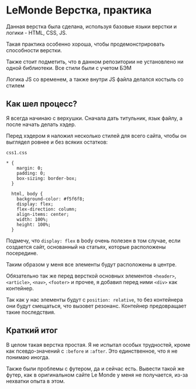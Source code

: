 # LeMonde Верстка, практика

Данная верстка была сделана, используя базовые языки верстки и логики - HTML, CSS, JS.

Такая практика особенно хороша, чтобы продемонстрировать способности верстки.

Также стоит подметить, что в данном репозитории не установлено ни одной библиотеки. Все стили были с учетом БЭМ

Логика JS со временем, а также внутри JS файла делался костыль со стилем

## Как шел процесс?

Я всегда начинаю с верхушки. Сначала дать титульник, язык файлу, а после начать делать хэдер.

Перед хэдером я наложил несколько стилей для всего сайта, чтобы он выглядел ровнее и без всяких остатков:

```
css1.css

* {
    margin: 0;
    padding: 0;
    box-sizing: border-box;
  }
  
  html, body {
    background-color: #f5f6f8;
    display: flex;
    flex-direction: column;
    align-items: center;
    width: 100%;
    height: 100%;
  }
```

Подмечу, что ``display: flex`` в body очень полезен в том случае, если создается сайт, основанный на статьях, которые расположены посередине.

Таким образом у меня все элементы будут расположены в центре.

Обязательно так же перед версткой основных элементов ``<header>``, ``<article>``, ``<nav>``, ``<footer>`` и прочее, я добавил перед ними ``<div>`` как контейнер.

Так как у нас элементы будут с ``position: relative``, то без контейнера они будут смещаться, что вызовет резонанс. Контейнер предовращает такие последствия.

## Краткий итог

В целом такая верстка простая. Я не испытал особых трудностей, кроме как псевдо-значений с ``:before`` и ``:after``. Это единственное, что я не понимаю иногда.

Также были проблемы с футером, да и сейчас есть. Вывести такой же футер, как в оригинальном сайте Le Monde у меня не получается, из-за нехватки опыта в этом.
